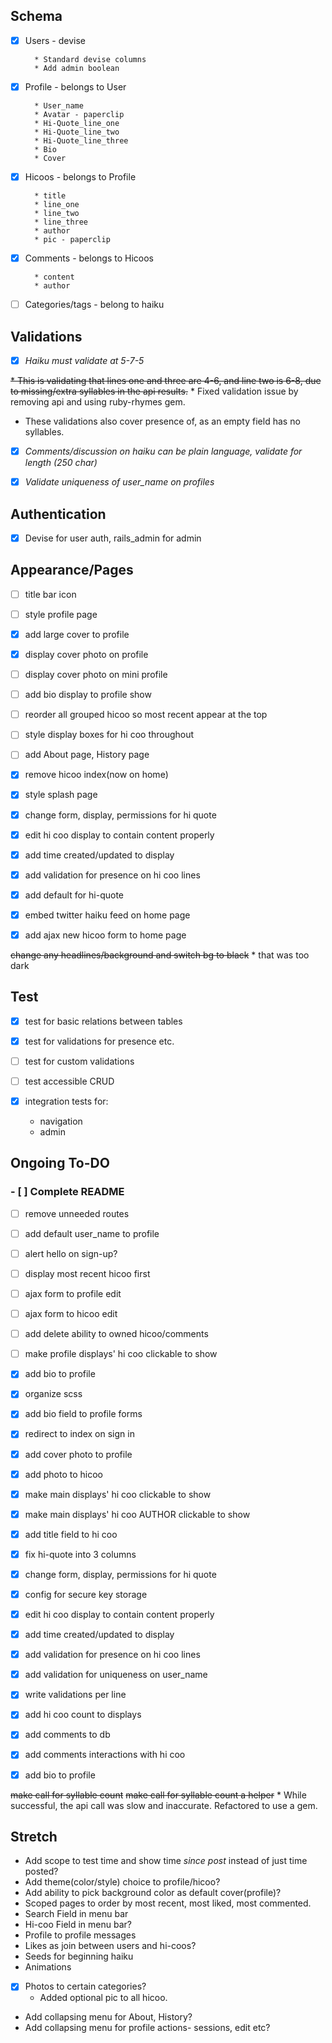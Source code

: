 ## Schema

- [x] Users - devise

        * Standard devise columns
        * Add admin boolean

- [x] Profile - belongs to User

        * User_name
        * Avatar - paperclip
        * Hi-Quote_line_one
        * Hi-Quote_line_two
        * Hi-Quote_line_three
        * Bio
        * Cover

- [x] Hicoos - belongs to Profile

        * title
        * line_one
        * line_two
        * line_three
        * author
        * pic - paperclip

- [x] Comments - belongs to Hicoos

        * content
        * author

- [ ] Categories/tags - belong to haiku


## Validations

- [x]  _Haiku must validate at 5-7-5_

  ~~* This is validating that lines one and three are 4-6, and line two is 6-8, due to missing/extra syllables in the api results.~~ * Fixed validation issue by removing api and using ruby-rhymes gem.

  * These validations also cover presence of, as an empty field has no syllables.

- [x]  _Comments/discussion on haiku can be plain language, validate for length (250 char)_

- [x] _Validate uniqueness of user_name on profiles_

## Authentication

- [x]  Devise for user auth, rails_admin for admin


## Appearance/Pages

- [ ] title bar icon

- [ ] style profile page

- [x] add large cover to profile

- [x] display cover photo on profile

- [ ] display cover photo on mini profile

- [ ] add bio display to profile show

- [ ] reorder all grouped hicoo so most recent appear at the top

- [ ] style display boxes for hi coo throughout

- [ ] add About page, History page

- [x] remove hicoo index(now on home)

- [x] style splash page

- [x] change form, display, permissions for hi quote

- [x] edit hi coo display to contain content properly

- [x] add time created/updated to display

- [x] add validation for presence on hi coo lines

- [x] add default for hi-quote

- [x] embed twitter haiku feed on home page

- [x] add ajax new hicoo form to home page

~~change any headlines/background and switch bg to black~~
    * that was too dark

## Test

- [x] test for basic relations between tables

- [x] test for validations for presence etc.

- [ ] test for custom validations

- [ ] test accessible CRUD

- [x] integration tests for:
    * navigation
    * admin



## Ongoing To-DO

### - [ ] Complete README

- [ ] remove unneeded routes

- [ ] add default user_name to profile

- [ ] alert hello on sign-up?

- [ ] display most recent hicoo first

- [ ] ajax form to profile edit

- [ ] ajax form to hicoo edit

- [ ] add delete ability to owned hicoo/comments

- [ ] make profile displays' hi coo clickable to show

- [x] add bio to profile

- [x] organize scss

- [x] add bio field to profile forms

- [x] redirect to index on sign in

- [x] add cover photo to profile

- [x] add photo to hicoo

- [x] make main displays' hi coo clickable to show

- [x] make main displays' hi coo AUTHOR clickable to show

- [x] add title field to hi coo

- [x] fix hi-quote into 3 columns

- [x] change form, display, permissions for hi quote

- [x] config for secure key storage

- [x] edit hi coo display to contain content properly

- [x] add time created/updated to display

- [x] add validation for presence on hi coo lines

- [x] add validation for uniqueness on user_name

- [x] write validations per line

- [x] add hi coo count to displays

- [x] add comments to db

- [x] add comments interactions with hi coo

- [x] add bio to profile

~~make call for syllable count~~
~~make call for syllable count a helper~~
    * While successful, the api call was slow and inaccurate. Refactored to use a gem.


## Stretch

  * Add scope to test time and show time _since post_ instead of just time posted?
  * Add theme(color/style) choice to profile/hicoo?
  * Add ability to pick background color as default cover(profile)?
  * Scoped pages to order by most recent, most liked, most commented.
  * Search Field in menu bar
  * Hi-coo Field in menu bar?
  * Profile to profile messages
  * Likes as join between users and hi-coos?
  * Seeds for beginning haiku
  * Animations
  - [x] Photos to certain categories?
      * Added optional pic to all hicoo.

  * Add collapsing menu for About, History?
  * Add collapsing menu for profile actions- sessions, edit etc?

<!-- ## Current notes:

How do I deploy with database and my admin? Research heroku.

How can I make things update instantly one I've gone live? I'm assuming some sort of ajax refresh call, and moving the home hicoo into a partial to call it on.

  On that note- research updating on heroku after deployment. Do I need to delete and re-do? If anyone is using the app, that would be a problem. Should I version the app like an api??

How can I make chosen variables like profile cover, themes, translate to styles? Do I have to use inline, or can I use sass/scss?
    How should I let users choose those variables to begin with?

How the hell does twitter do the pop-up that just opaques the background instead of going to another page?

Can I find a way to let users choose from a select number of fonts? Themes as a background to the hicoos?

How do I connect the users for follow or like? Follow being profile to profile, 'like' being a relationship between profile and NOT OWNED hicoo..
  So the dot notation would break down. I have to add a step between?




-->

<!-- None of the below is useful for this app. It is only here for possible later reference.


* Words api endpoint:

https://wordsapiv1.p.mashape.com/words/{word}/syllables

* Example call:
https://wordsapiv1.p.mashape.com/words/incredible/syllables,
  headers:{
    "X-Mashape-Key" => "KEYHERE",
    "Accept" => "application/json"
  } -->

<!-- Api call for syllable count example. Refactored to use ruby_rhymes gem instead, but keeping a note of it here in case it is useful later.
  # count = 0
  # all_words = line_two.split(' ')
  # all_words.each do |word|
  #   to_add = (JSON.parse(RestClient.get("https://wordsapiv1.p.mashape.com/words/#{word}/syllables", headers={
  #     "X-Mashape-Key" => ENV["X-Mashape-Key"],
  #     "Accept" => "application/json"
  #     }))['syllables']['count']).to_i
  #     puts word
  #     puts to_add
  #     if to_add == 0
  #       count += 1
  #     end
  #     count += to_add
  # end
  # if (count < 6) || (count > 8) -->
